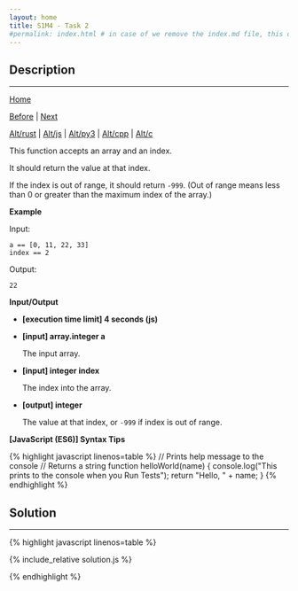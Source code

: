 ```yaml
---
layout: home
title: S1M4 - Task 2
#permalink: index.html # in case of we remove the index.md file, this doc will be the index page
---
```


<div class="row">
<div class="columnStmt" markdown="1">

##  Description
------

[Home](../README.md)

[Before](../S1M4_Task_1/README.md) | [Next](../S1M4_Task_3/README.md)

[Alt/rust](./Alt_rust/README.md) | [Alt/js](./Alt_js/README.html) | [Alt/py3](./Alt_py3/README.md) | [Alt/cpp](./Alt_cpp/README.md) | [Alt/c](./Alt_c/README.md)

This function accepts an array and an index.

It should return the value at that index.

If the index is out of range, it should return `-999`. (Out of range means less than 0 or greater than the maximum index of the array.)

**Example**

Input:
```
a == [0, 11, 22, 33]
index == 2
```
Output:
```
22
```

**Input/Output**

* **[execution time limit] 4 seconds (js)**

* **[input] array.integer a**

    The input array.

* **[input] integer index**

    The index into the array.

* **[output] integer**

    The value at that index, or `-999` if index is out of range.

**[JavaScript (ES6)] Syntax Tips**

{% highlight javascript linenos=table %}
// Prints help message to the console
// Returns a string
function helloWorld(name) {
    console.log("This prints to the console when you Run Tests");
    return "Hello, " + name;
}
{% endhighlight %}

</div>
<div class="columnSol" markdown="1">

## Solution
------

{% highlight javascript linenos=table %}

{% include_relative solution.js %}

{% endhighlight %}

</div>
</div>